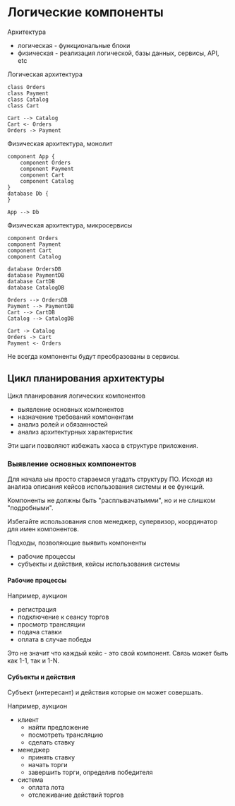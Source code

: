 # Логические компоненты

Архитектура 
- логическая - функциональные блоки
- физическая - реализация логической, базы данных, сервисы, API, etc


Логическая архитектура
```plantuml
class Orders
class Payment
class Catalog
class Cart

Cart --> Catalog
Cart <- Orders
Orders -> Payment
```

Физическая архитектура, монолит
```plantuml
component App {
    component Orders
    component Payment
    component Cart
    component Catalog
}
database Db {
}

App --> Db
```

Физическая архитектура, микросервисы
```plantuml
component Orders
component Payment
component Cart
component Catalog

database OrdersDB
database PaymentDB
database CartDB
database CatalogDB

Orders --> OrdersDB
Payment --> PaymentDB
Cart --> CartDB
Catalog --> CatalogDB

Cart -> Catalog
Orders -> Cart
Payment <- Orders
```

Не всегда компоненты будут преобразованы в сервисы.

## Цикл планирования архитектуры

Цикл планирования логических компонентов
- выявление основных компонентов
- назначение требований компонентам
- анализ ролей и обязанностей
- анализ архитектурных характеристик

Эти шаги позволяют избежать хаоса в структуре приложения.

### Выявление основных компонентов

Для начала ыы просто стараемся угадать структуру ПО.
Исходя из анализа описания кейсов использования системы и ее функций.

Компоненты не должны быть "расплывачатымми", но и не слишком "подробными".

Избегайте использования слов менеджер, супервизор, координатор для имен компонентов.

Подходы, позволяющие выявить компоненты
- рабочие процессы
- субъекты и действия, кейсы использования системы

#### Рабочие процессы

Например, аукцион
- регистрация
- подключение к сеансу торгов
- просмотр трансляции
- подача ставки
- оплата в случае победы

Это не значит что каждый кейс - это свой компонент. Связь может быть как 1-1, так и 1-N.

#### Субъекты и действия

Субъект (интересант) и действия которые он может совершать.

Например, аукцион
- клиент
  - найти предложение
  - посмотреть трансляцию
  - сделать ставку
- менеджер
  - принять ставку
  - начать торги
  - завершить торги, определив победителя
- система
  - оплата лота
  - отслеживание действий торгов

